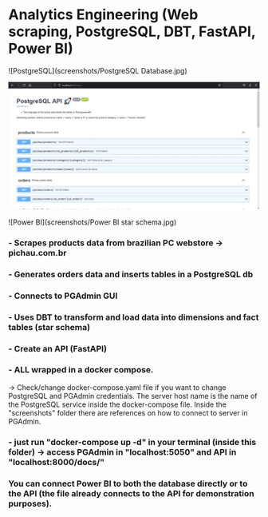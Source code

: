 # Analytics Engineering (Web scraping, PostgreSQL, DBT, FastAPI, Power BI)

![PostgreSQL](screenshots/PostgreSQL Database.jpg)

![API](screenshots/FastAPI1.jpg)

![Power BI](screenshots/Power BI star schema.jpg)

### - Scrapes products data from brazilian PC webstore -> pichau.com.br

### - Generates orders data and inserts tables in a PostgreSQL db

### - Connects to PGAdmin GUI

### - Uses DBT to transform and load data into dimensions and fact tables (star schema)

### - Create an API (FastAPI)

### - ALL wrapped in a docker compose.

-> Check/change docker-compose.yaml file if you want to change PostgreSQL and PGAdmin credentials. The server host name is the name of the PostgreSQL service inside the docker-compose file. Inside the "screenshots" folder there are references on how to connect to server in PGAdmin.

### - just run "docker-compose up -d" in your terminal (inside this folder) -> access PGAdmin in "localhost:5050" and API in "localhost:8000/docs/"

### You can connect Power BI to both the database directly or to the API (the file already connects to the API for demonstration purposes). 
